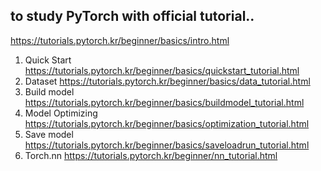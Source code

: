 ## to study PyTorch with official tutorial..

https://tutorials.pytorch.kr/beginner/basics/intro.html

1. Quick Start https://tutorials.pytorch.kr/beginner/basics/quickstart_tutorial.html
2. Dataset  https://tutorials.pytorch.kr/beginner/basics/data_tutorial.html
3. Build model https://tutorials.pytorch.kr/beginner/basics/buildmodel_tutorial.html
4. Model Optimizing https://tutorials.pytorch.kr/beginner/basics/optimization_tutorial.html
5. Save model https://tutorials.pytorch.kr/beginner/basics/saveloadrun_tutorial.html
6. Torch.nn https://tutorials.pytorch.kr/beginner/nn_tutorial.html
   
